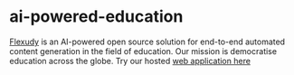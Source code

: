 # ai-powered-education
[Flexudy](https://flexudy.com "Flexudy") is an AI-powered open source solution for end-to-end automated content generation in the field of education. Our mission is democratise education across the globe. Try our hosted [web application here](https://app.flexudy.com "Web App")
